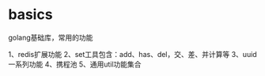 # basics
golang基础库，常用的功能

1、redis扩展功能
2、set工具包含：add、has、del，交、差、并计算等
3、uuid一系列功能
4、携程池
5、通用util功能集合
